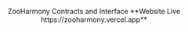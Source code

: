 <p align="center">
ZooHarmony Contracts and Interface
  **Website Live https://zooharmony.vercel.app**
</p>


